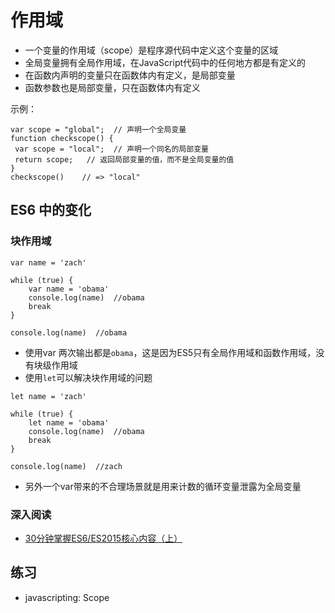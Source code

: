 # 作用域

- 一个变量的作用域（scope）是程序源代码中定义这个变量的区域
- 全局变量拥有全局作用域，在JavaScript代码中的任何地方都是有定义的
- 在函数内声明的变量只在函数体内有定义，是局部变量
- 函数参数也是局部变量，只在函数体内有定义

示例：
```
var scope = "global";  // 声明一个全局变量
function checkscope() {
 var scope = "local";  // 声明一个同名的局部变量
 return scope;   // 返回局部变量的值，而不是全局变量的值
}
checkscope()    // => "local"
```

## ES6 中的变化

### 块作用域

```
var name = 'zach'

while (true) {
    var name = 'obama'
    console.log(name)  //obama
    break
}

console.log(name)  //obama
```

- 使用var 两次输出都是`obama`，这是因为ES5只有全局作用域和函数作用域，没有块级作用域
- 使用`let`可以解决块作用域的问题

```
let name = 'zach'

while (true) {
    let name = 'obama'
    console.log(name)  //obama
    break
}

console.log(name)  //zach
```

- 另外一个var带来的不合理场景就是用来计数的循环变量泄露为全局变量



### 深入阅读

- [30分钟掌握ES6/ES2015核心内容（上）](https://segmentfault.com/a/1190000004365693#articleHeader1)


## 练习
- javascripting: Scope
